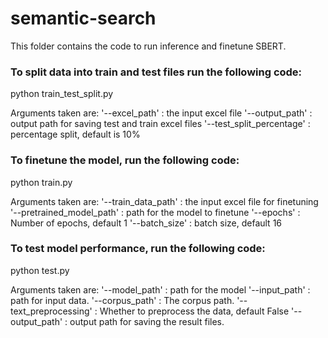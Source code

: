 # semantic-search

This folder contains the code to run inference and finetune SBERT.

### To split data into train and test files run the following code:
python train_test_split.py 

Arguments taken are:
'--excel_path' : the input excel file
'--output_path' : output path for saving test and train excel files
'--test_split_percentage' : percentage split, default is 10%

### To finetune the model, run the following code:
python train.py 

Arguments taken are:
'--train_data_path' : the input excel file for finetuning
'--pretrained_model_path' :  path for the model to finetune
'--epochs' : Number of epochs, default 1
'--batch_size' : batch size, default 16

### To test model performance, run the following code:
python test.py

Arguments taken are:
'--model_path' : path for the model
'--input_path' :  path for input data.
'--corpus_path' : The corpus path.
'--text_preprocessing' : Whether to preprocess the data, default False
'--output_path' : output path for saving the result files.